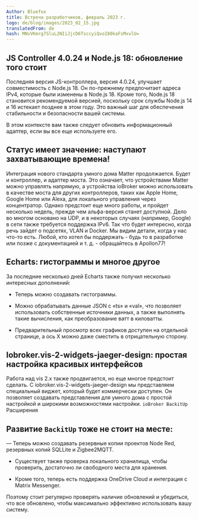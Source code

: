 ```yaml
---
Author: Bluefox
title: Встреча разработчиков, февраль 2023 г.
logo: de/blog/images/2023_02_15.jpg
translatedFrom: de
hash: MNvVKmrg7SluL2NIiJjcD6TsccyiQvoI80kaFsMxvlU=
---
```

## JS Controller 4.0.24 и Node.js 18: обновление того стоит
<!-- SOURCE: 909729 ## JS-Controller 4.0.24 und Node.js 18: Ein Update lohnt sich -->
Последняя версия JS-контроллера, версия 4.0.24, улучшает совместимость с Node.js 18. Он по-прежнему предпочитает адреса IPv4, которые были изменены в Node.js 18. Кроме того, Node.js 18 становится рекомендуемой версией, поскольку срок службы Node.js 14 и 16 истекает позднее в этом году. Это важный шаг для обеспечения стабильности и безопасности вашей системы.
<!-- SOURCE: 584823 Die neueste Version des JS-Controllers, Version 4.0.24, verbessert die Kompatibilität mit Node.js 18. Sie bevorzugt weiterhin IPv4-Adressen, was in Node.js 18 geändert wurde. Darüber hinaus wird Node.js 18 zur empfohlenen Version, da Node.js 14 und 16 im Laufe dieses Jahres ihr End of Life erreichen werden. Dies ist ein wichtiger Schritt, um die Stabilität und Sicherheit Ihres Systems sicherzustellen. -->

В этом контексте вам также следует обновить информационный адаптер, если вы все еще используете его.
<!-- SOURCE: 552912 In diesem Zusammenhang sollten Sie auch den Info-Adapter aktualisieren, falls Sie diesen noch nutzen. -->

## Статус имеет значение: наступают захватывающие времена!
<!-- SOURCE: 391572 ## Status Matter: Spannende Zeiten kommen auf uns zu! -->
Интеграция нового стандарта умного дома Matter продолжается. Будет и контроллер, и адаптер моста. Это означает, что устройствами Matter можно управлять напрямую, а устройства ioBroker можно использовать в качестве моста для других контроллеров, таких как Apple Home, Google Home или Alexa, для локального управления через концентратор. Однако предстоит еще много работы, и пройдет несколько недель, прежде чем альфа-версия станет доступной. Дело во многом основано на UDP, и в некоторых случаях (например, Google) в сети также требуется поддержка IPv6. Так что будет интересно, когда речь зайдет о подсетях, VLAN и Docker. Мы видим детали, когда у нас что-то есть. Любой, кто хотел бы поддержать - будь то в разработке или позже с документацией и т. д. - обращайтесь в Apollon77!
<!-- SOURCE: 214409 Die Integration des neuen Smart-Home-Standards Matter schreitet voran. Es wird sowohl einen Controller- als auch einen Bridge-Adapter geben. Damit können sowohl Matter-Geräte direkt gesteuert werden als auch ioBroker-Geräte als Bridge für andere Controller wie Apple Home, Google Home oder Alexa zur lokalen Steuerung über einen Hub genutzt werden. Es gibt jedoch noch viele Baustellen, und es wird noch einige Wochen dauern, bis eine Alpha-Version verfügbar ist. Matter basiert sehr stark auf UDP und teilweise (z.B. bei Google) wird auch IPv6-Support im Netzwerk vorausgesetzt. Es wird also interessant sein, was Subnetze, VLANs und Docker angeht. Details sehen wir dann, wenn wir etwas haben. Wer unterstützen möchte - sei es in der Entwicklung oder auch später bei Dokumentation u.ä. - bitte bei Apollon77 melden! -->

## Echarts: гистограммы и многое другое
<!-- SOURCE: 202863 ## Echarts: Balkendiagramme und mehr -->
За последние несколько дней Echarts также получил несколько интересных дополнений:
<!-- SOURCE: 476449 Auch Echarts hat in den letzten Tagen einige interessante Erweiterungen erhalten: -->

- Теперь можно создавать гистограммы.
<!-- SOURCE: 625848 - Es können jetzt Balkendiagramme erstellt werden. -->
- Можно обрабатывать данные JSON с «ts» и «val», что позволяет использовать собственные источники данных, а также выполнять такие вычисления, как преобразование ватт в киловатты.
<!-- SOURCE: 793104 - JSON-Daten mit "ts" und "val" können verarbeitet werden, was eigene Datenquellen und auch Berechnungen wie z.B. Watt in Kilowatt umrechnen ermöglicht. -->
- Предварительный просмотр всех графиков доступен на отдельной странице, а ось X можно даже сместить в отрицательную сторону.
<!-- SOURCE: 145190 - Eine Vorschau für alle Diagramme ist auf einer speziellen Seite verfügbar, und die X-Achse kann sogar negativ verschoben werden. -->

## Iobroker.vis-2-widgets-jaeger-design: простая настройка красивых интерфейсов
<!-- SOURCE: 74360 ## Iobroker.vis-2-widgets-jaeger-design: Einfach hübsche Oberflächen konfigurieren -->
Работа над vis 2.x также продвигается, но еще многое предстоит сделать. С iobroker.vis-2-widgets-jaeger-design мы представляем специальный виджет, который будет коммерчески доступен. Он позволяет создавать представления для умного дома с простой настройкой и широкими возможностями настройки.
`ioBroker BackitUp` Расширения
<!-- SOURCE: 700450 Auch die Arbeit an vis 2.x geht voran, aber es ist noch viel zu tun. Mit iobroker.vis-2-widgets-jaeger-design stellen wir ein spezielles Widget vor, welches kommerziell erhältlich sein wird. Es ermöglicht Ihnen, mit einfacher Konfiguration Ansichten für das Smart-Home zu erstellen und ist umfangreich konfigurierbar.
§§SSSSS_0§§ Erweiterungen -->

## Развитие `BackitUp` тоже не стоит на месте:
<!-- SOURCE: 494258 ## Auch die §§SSSSS_0§§-Entwicklung steht nicht still: -->
— Теперь можно создавать резервные копии проектов Node Red, резервных копий SQLLite и Zigbee2MQTT.
<!-- SOURCE: 208290 - Es können jetzt Node-Red-Projekte, SQLLite- und Zigbee2MQTT-Backups gesichert werden. -->
- Существует также проверка локального хранилища, чтобы проверить, достаточно ли свободного места для хранения.
<!-- SOURCE: 597961 - Es gibt auch einen Local-Storage-Check, um zu überprüfen, ob genügend Speicherplatz verfügbar ist. -->
- Кроме того, теперь есть поддержка OneDrive Cloud и интеграция с Matrix Messenger.
<!-- SOURCE: 948083 - Darüber hinaus gibt es jetzt Unterstützung für OneDrive Cloud und eine Integration für den Matrix Messenger. -->

Поэтому стоит регулярно проверять наличие обновлений и убедиться, что все обновлено, чтобы максимально эффективно использовать вашу систему.
<!-- SOURCE: 289413 Es lohnt sich also, regelmäßig nach Updates zu suchen und sicherzustellen, dass alles auf dem neuesten Stand ist, um das Beste aus Ihrem System heraus -->